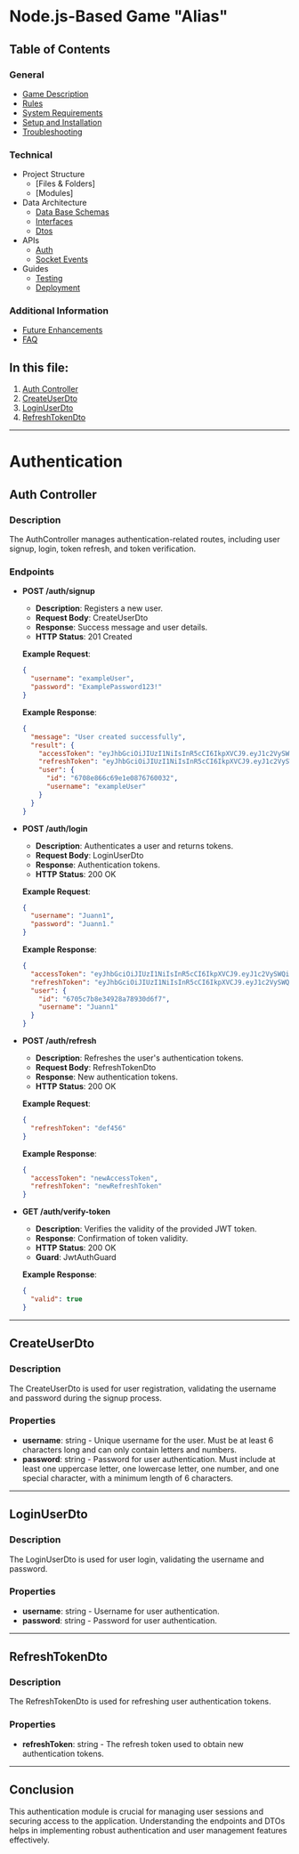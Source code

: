 # Node.js-Based Game "Alias"

## Table of Contents

### General

- [Game Description](../../README.md#game-description)
- [Rules](../../README.md#rules)
- [System Requirements](../../README.md#system-requirements)
- [Setup and Installation](../../README.md#setup-and-installation)
- [Troubleshooting](../../README.md#troubleshooting)

### Technical

- Project Structure
    - [Files & Folders]
    - [Modules]
- Data Architecture
    - [Data Base Schemas](../data-architecture/database-schemas.md#structure)
    - [Interfaces](../data-architecture/interfaces.md#game-interfaces-documentation)
    - [Dtos](../data-architecture/dtos.md#dtos)
- APIs
    - [Auth](#authentication)
    - [Socket Events](socket-events.md#socket-events-documentation)
- Guides
    - [Testing](../guides/testing.md#running-tests-in-nestjs-with-jest)
    - [Deployment](../guides/deployment.md#deploying-a-nestjs-application-to-heroku)

### Additional Information

- [Future Enhancements](documentation/deployment.md)
- [FAQ](documentation/faq.md)

## In this file:

1. [Auth Controller](#auth-controller)
2. [CreateUserDto](#createuserdto)
3. [LoginUserDto](#loginuserdto)
4. [RefreshTokenDto](#refreshtokendto)

---

# Authentication

## Auth Controller

### Description

The AuthController manages authentication-related routes, including user signup, login, token refresh, and token verification.

### Endpoints

- **POST /auth/signup**

  - **Description**: Registers a new user.
  - **Request Body**: CreateUserDto
  - **Response**: Success message and user details.
  - **HTTP Status**: 201 Created

  **Example Request**:

  ```json
  {
    "username": "exampleUser",
    "password": "ExamplePassword123!"
  }
  ```

  **Example Response**:

  ```json
  {
    "message": "User created successfully",
    "result": {
      "accessToken": "eyJhbGciOiJIUzI1NiIsInR5cCI6IkpXVCJ9.eyJ1c2VySWQiOiI2NzA4ZTg2NmM2OWUxZTA4NzY3NjAwMzMiLCJ1c2VyTmFtZSI6Ikp1YW5uMTIiLCJpYXQiOjE3Mjg2MzcwMzAsImV4cCI6MTcyODg5NjIzMH0.xFAbq2ot4kDiKk5A4JFdKIF1fNNrxseCW7ZJp-4egbA",
      "refreshToken": "eyJhbGciOiJIUzI1NiIsInR5cCI6IkpXVCJ9.eyJ1c2VySWQiOiI2NzA4ZTg2NmM2OWUxZTA4NzY3NjAwMzMiLCJ1c2VyTmFtZSI6Ikp1YW5uMTIiLCJpYXQiOjE3Mjg2MzcwMzAsImV4cCI6MTcyOTI0MTgzMH0.CbxRiD_xuT5Gm98rcCPtfFgqvlwn7V6Yv8n5vbFh93c",
      "user": {
        "id": "6708e866c69e1e0876760032",
        "username": "exampleUser"
      }
    }
  }
  ```

- **POST /auth/login**

  - **Description**: Authenticates a user and returns tokens.
  - **Request Body**: LoginUserDto
  - **Response**: Authentication tokens.
  - **HTTP Status**: 200 OK

  **Example Request**:

  ```json
  {
    "username": "Juann1",
    "password": "Juann1."
  }
  ```

  **Example Response**:

  ```json
  {
    "accessToken": "eyJhbGciOiJIUzI1NiIsInR5cCI6IkpXVCJ9.eyJ1c2VySWQiOiI2NzA1YzdiOGUzNDkyOGE3ODkzMGQ2ZjciLCJ1c2VyTmFtZSI6Ikp1YW5uMSIsImlhdCI6MTcyODYzNzA3MiwiZXhwIjoxNzI4ODk2MjcyfQ.UcABxZVJytvxlw8ADR58XEWePVAH-b1bWs6La2rWK6A",
    "refreshToken": "eyJhbGciOiJIUzI1NiIsInR5cCI6IkpXVCJ9.eyJ1c2VySWQiOiI2NzA1YzdiOGUzNDkyOGE3ODkzMGQ2ZjciLCJ1c2VyTmFtZSI6Ikp1YW5uMSIsImlhdCI6MTcyODYzNzA3MiwiZXhwIjoxNzI5MjQxODcyfQ.gN42taR444Y7FxGgRMjj3FYUbAzt56CxNIlVNjPucIQ",
    "user": {
      "id": "6705c7b8e34928a78930d6f7",
      "username": "Juann1"
    }
  }
  ```

- **POST /auth/refresh**

  - **Description**: Refreshes the user's authentication tokens.
  - **Request Body**: RefreshTokenDto
  - **Response**: New authentication tokens.
  - **HTTP Status**: 200 OK

  **Example Request**:

  ```json
  {
    "refreshToken": "def456"
  }
  ```

  **Example Response**:

  ```json
  {
    "accessToken": "newAccessToken",
    "refreshToken": "newRefreshToken"
  }
  ```

- **GET /auth/verify-token**

  - **Description**: Verifies the validity of the provided JWT token.
  - **Response**: Confirmation of token validity.
  - **HTTP Status**: 200 OK
  - **Guard**: JwtAuthGuard

  **Example Response**:

  ```json
  {
    "valid": true
  }
  ```

---

## CreateUserDto

### Description

The CreateUserDto is used for user registration, validating the username and password during the signup process.

### Properties

- **username**: string - Unique username for the user. Must be at least 6 characters long and can only contain letters and numbers.
- **password**: string - Password for user authentication. Must include at least one uppercase letter, one lowercase letter, one number, and one special character, with a minimum length of 6 characters.

---

## LoginUserDto

### Description

The LoginUserDto is used for user login, validating the username and password.

### Properties

- **username**: string - Username for user authentication.
- **password**: string - Password for user authentication.

---

## RefreshTokenDto

### Description

The RefreshTokenDto is used for refreshing user authentication tokens.

### Properties

- **refreshToken**: string - The refresh token used to obtain new authentication tokens.

---

## Conclusion

This authentication module is crucial for managing user sessions and securing access to the application. Understanding the endpoints and DTOs helps in implementing robust authentication and user management features effectively.

